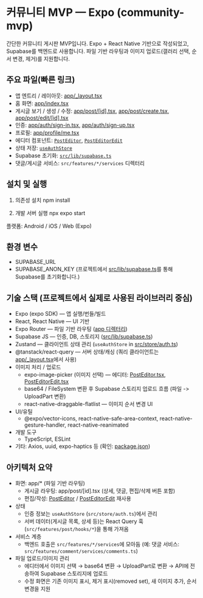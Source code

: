 # 커뮤니티 MVP — Expo (community-mvp)

간단한 커뮤니티 게시판 MVP입니다. Expo + React Native 기반으로 작성되었고, Supabase를 백엔드로 사용합니다. 파일 기반 라우팅과 이미지 업로드(갤러리 선택, 순서 변경, 제거)를 지원합니다.

## 주요 파일(빠른 링크)

- 앱 엔트리 / 레이아웃: [app/_layout.tsx](app/_layout.tsx)  
- 홈 화면: [app/index.tsx](app/index.tsx)  
- 게시글 보기 / 생성 / 수정: [app/post/[id].tsx](app/post/[id].tsx), [app/post/create.tsx](app/post/create.tsx), [app/post/edit/[id].tsx](app/post/edit/[id].tsx)  
- 인증: [app/auth/sign-in.tsx](app/auth/sign-in.tsx), [app/auth/sign-up.tsx](app/auth/sign-up.tsx)  
- 프로필: [app/profile/me.tsx](app/profile/me.tsx)  
- 에디터 컴포넌트: [`PostEditor`](src/features/post/editor/PostEditor.tsx), [`PostEditorEdit`](src/features/post/editor/PostEditorEdit.tsx)  
- 상태 저장: [`useAuthStore`](src/store/auth.ts)  
- Supabase 초기화: [`src/lib/supabase.ts`](src/lib/supabase.ts)  
- 댓글/게시글 서비스: `src/features/*/services` 디렉터리

## 설치 및 실행

1. 의존성 설치
   npm install

2. 개발 서버 실행
   npx expo start

플랫폼: Android / iOS / Web (Expo)

## 환경 변수
- SUPABASE_URL
- SUPABASE_ANON_KEY
(프로젝트에서 [src/lib/supabase.ts](src/lib/supabase.ts)를 통해 Supabase를 초기화합니다.)

## 기술 스택 (프로젝트에서 실제로 사용된 라이브러리 중심)

- Expo (expo SDK) — 앱 실행/번들/빌드
- React, React Native — UI 기반
- Expo Router — 파일 기반 라우팅 ([app 디렉터리](app))
- Supabase JS — 인증, DB, 스토리지 ([src/lib/supabase.ts](src/lib/supabase.ts))
- Zustand — 클라이언트 상태 관리 (`useAuthStore` in [src/store/auth.ts](src/store/auth.ts))
- @tanstack/react-query — 서버 상태/캐싱 (쿼리 클라이언트는 [app/_layout.tsx](app/_layout.tsx)에서 사용)
- 이미지 처리 / 업로드
  - expo-image-picker (이미지 선택) — 에디터: [PostEditor.tsx](src/features/post/editor/PostEditor.tsx), [PostEditorEdit.tsx](src/features/post/editor/PostEditorEdit.tsx)
  - base64 / FileSystem 변환 후 Supabase 스토리지 업로드 흐름 (파일 -> UploadPart 변환)
  - react-native-draggable-flatlist — 이미지 순서 변경 UI
- UI/유틸
  - @expo/vector-icons, react-native-safe-area-context, react-native-gesture-handler, react-native-reanimated
- 개발 도구
  - TypeScript, ESLint
- 기타: Axios, uuid, expo-haptics 등 (확인: [package.json](package.json))

## 아키텍처 요약

- 화면: app/* (파일 기반 라우팅)
  - 게시글 라우팅: app/post/[id].tsx (상세, 댓글, 편집/삭제 버튼 포함)
  - 편집/작성: [PostEditor](src/features/post/editor/PostEditor.tsx) / [PostEditorEdit](src/features/post/editor/PostEditorEdit.tsx) 재사용
- 상태
  - 인증 정보는 `useAuthStore` (`src/store/auth.ts`)에서 관리
  - 서버 데이터(게시글 목록, 상세 등)는 React Query 훅(`src/features/post/hooks/*`)을 통해 가져옴
- 서비스 계층
  - 백엔드 호출은 `src/features/*/services`에 모아둠 (예: 댓글 서비스: `src/features/comment/services/comments.ts`)
- 파일 업로드/이미지 관리
  - 에디터에서 이미지 선택 → base64 변환 → UploadPart로 변환 → API에 전송하여 Supabase 스토리지에 업로드
  - 수정 화면은 기존 이미지 표시, 제거 표시(removed set), 새 이미지 추가, 순서 변경을 지원


